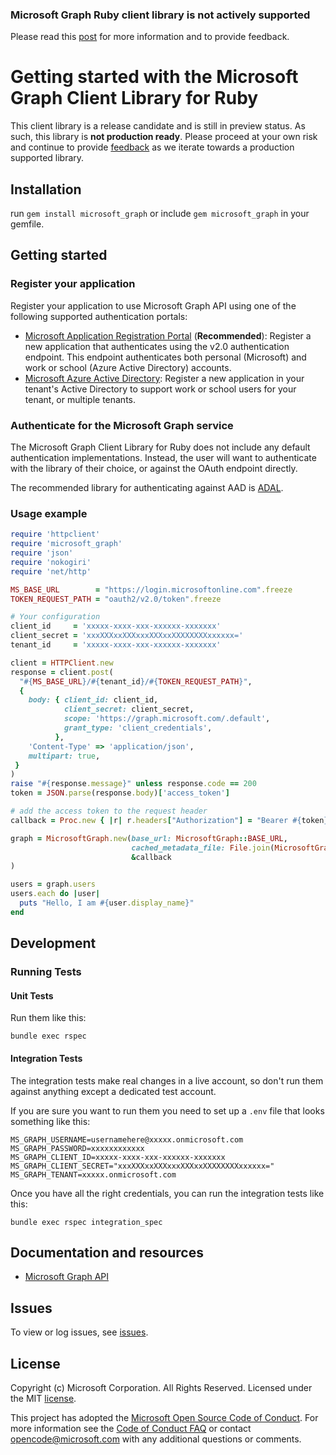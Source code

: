 ### Microsoft Graph Ruby client library is not actively supported

Please read this [post](https://github.com/microsoftgraph/msgraph-sdk-ruby/issues/69) for more information and to provide feedback.

# Getting started with the Microsoft Graph Client Library for Ruby

This client library is a release candidate and is still in preview status. As such, this library is **not production ready**. Please proceed at your own risk and continue to provide [feedback](https://github.com/microsoftgraph/msgraph-sdk-ruby/issues/new) as we iterate towards a production supported library.

## Installation
run ```gem install microsoft_graph``` or include ```gem microsoft_graph``` in your gemfile.
## Getting started

### Register your application

Register your application to use Microsoft Graph API using one of the following
supported authentication portals:

* [Microsoft Application Registration Portal](https://apps.dev.microsoft.com) (**Recommended**):
  Register a new application that authenticates using the v2.0 authentication endpoint. This endpoint authenticates both personal (Microsoft) and work or school (Azure Active Directory) accounts.
* [Microsoft Azure Active Directory](https://manage.windowsazure.com): Register
  a new application in your tenant's Active Directory to support work or school
  users for your tenant, or multiple tenants.

### Authenticate for the Microsoft Graph service

The Microsoft Graph Client Library for Ruby does not include any default authentication implementations.
Instead, the user will want to authenticate with the library of their choice, or against the OAuth
endpoint directly.

The recommended library for authenticating against AAD is [ADAL](https://github.com/AzureAD/azure-activedirectory-library-for-ruby).

### Usage example

```ruby
require 'httpclient'
require 'microsoft_graph'
require 'json'
require 'nokogiri'
require 'net/http'

MS_BASE_URL        = "https://login.microsoftonline.com".freeze
TOKEN_REQUEST_PATH = "oauth2/v2.0/token".freeze

# Your configuration
client_id     = 'xxxxx-xxxx-xxx-xxxxxx-xxxxxxx'
client_secret = 'xxxXXXxxXXXxxxXXXxxXXXXXXXXxxxxxx='
tenant_id     = 'xxxxx-xxxx-xxx-xxxxxx-xxxxxxx'

client = HTTPClient.new
response = client.post(
  "#{MS_BASE_URL}/#{tenant_id}/#{TOKEN_REQUEST_PATH}",
  {
    body: { client_id: client_id,
            client_secret: client_secret,
            scope: 'https://graph.microsoft.com/.default',
            grant_type: 'client_credentials',
          },
    'Content-Type' => 'application/json',
    multipart: true,
 }
)
raise "#{response.message}" unless response.code == 200
token = JSON.parse(response.body)['access_token']

# add the access token to the request header
callback = Proc.new { |r| r.headers["Authorization"] = "Bearer #{token}" }

graph = MicrosoftGraph.new(base_url: MicrosoftGraph::BASE_URL,
                           cached_metadata_file: File.join(MicrosoftGraph::CACHED_METADATA_DIRECTORY, "metadata_v1.0.xml"),
                           &callback
)

users = graph.users
users.each do |user|
  puts "Hello, I am #{user.display_name}"
end
```

## Development

### Running Tests

#### Unit Tests

Run them like this:

    bundle exec rspec

#### Integration Tests

The integration tests make real changes in a live account, so don't run them against anything except a dedicated test account.

If you are sure you want to run them you need to set up a `.env` file that looks something like this:

    MS_GRAPH_USERNAME=usernamehere@xxxxx.onmicrosoft.com
    MS_GRAPH_PASSWORD=xxxxxxxxxxxx
    MS_GRAPH_CLIENT_ID=xxxxx-xxxx-xxx-xxxxxx-xxxxxxx
    MS_GRAPH_CLIENT_SECRET="xxxXXXxxXXXxxxXXXxxXXXXXXXXxxxxxx="
    MS_GRAPH_TENANT=xxxxx.onmicrosoft.com

Once you have all the right credentials, you can run the integration tests like this:

    bundle exec rspec integration_spec

## Documentation and resources

* [Microsoft Graph API](https://graph.microsoft.io)

## Issues

To view or log issues, see [issues](https://github.com/microsoftgraph/msgraph-sdk-ruby/issues).

## License

Copyright (c) Microsoft Corporation. All Rights Reserved. Licensed under the MIT [license](LICENSE).

This project has adopted the [Microsoft Open Source Code of Conduct](https://opensource.microsoft.com/codeofconduct/). For more information see the [Code of Conduct FAQ](https://opensource.microsoft.com/codeofconduct/faq/) or contact [opencode@microsoft.com](mailto:opencode@microsoft.com) with any additional questions or comments.
